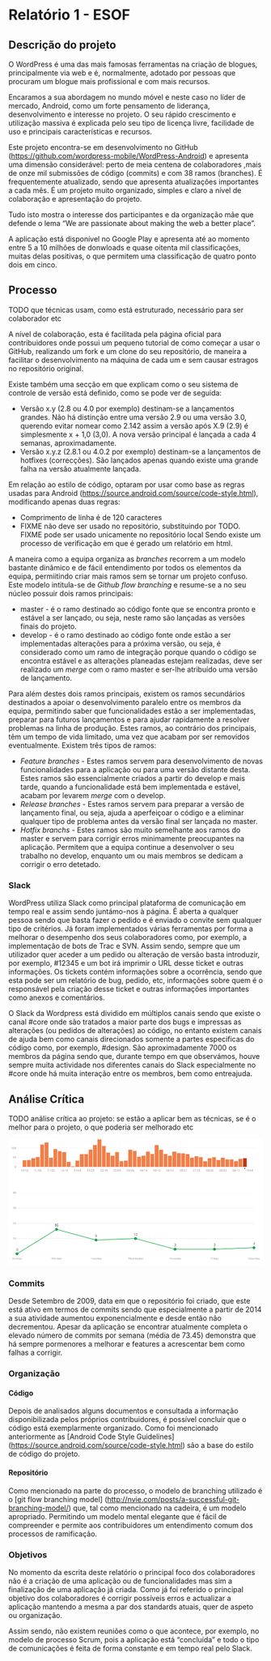 # Relatório 1 - ESOF #
## Descrição do projeto ##

O WordPress é uma das mais famosas ferramentas na criação de blogues, principalmente via web e é, normalmente, adotado por pessoas que procuram um blogue mais profissional e com mais recursos.

Encaramos a sua abordagem no mundo móvel e neste caso no líder de mercado, Android, como um forte pensamento de liderança, desenvolvimento e interesse no projeto. O seu rápido crescimento e utilização massiva é explicada pelo seu tipo de licença livre, facilidade de uso e principais características e recursos.

Este projeto encontra-se em desenvolvimento no GitHub (https://github.com/wordpress-mobile/WordPress-Android) e apresenta uma dimensão considerável: perto de meia centena de colaboradores ,mais de onze mil submissões de código (commits) e com 38 ramos (branches). É frequentemente atualizado, sendo que apresenta atualizações importantes a cada mês. É um projeto muito organizado, simples e claro a nível de colaboração e apresentação do projeto.

Tudo isto mostra o interesse dos participantes e da organização mãe que defende o lema “We are passionate about making the web a better place”.

A aplicação está disponível no Google Play e apresenta até ao momento entre 5 a 10 milhões de donwloads e quase oitenta mil classificações, muitas delas positivas, o que permitem uma classificação de quatro ponto dois em cinco.


## Processo ##

TODO que técnicas usam, como está estruturado, necessário para ser colaborador etc

A nível de colaboração, esta é facilitada pela página oficial para contribuidores onde possui um pequeno tutorial de como começar a usar o GitHub, realizando um fork e um clone do seu repositório, de maneira a facilitar o desenvolvimento na máquina de cada um e sem causar estragos no repositório original.

Existe também uma secção em que explicam como o seu sistema de controle de versão está definido, como se pode ver de seguida:
* Versão x.y (2.8 ou 4.0 por exemplo) destinam-se a lançamentos grandes. Não há distinção entre uma versão 2.9 ou uma versão 3.0, querendo evitar nomear como 2.142 assim a versão após X.9 (2.9) é simplesmente x + 1,0 (3,0). A nova versão principal é lançada a cada 4 semanas, aproximadamente.
* Versão x.y.z (2.8.1 ou 4.0.2 por exemplo) destinam-se a lançamentos de hotfixes (correcções). São lançados apenas quando existe uma grande falha na versão atualmente lançada.

Em relação ao estilo de código, optaram por usar como base as regras usadas para Android (https://source.android.com/source/code-style.html), modificando apenas duas regras:
* Comprimento de linha é de 120 caracteres
* FIXME não deve ser usado no repositório, substituindo por TODO. FIXME pode ser usado unicamente no repositório local
Sendo existe um processo de verificação em que é gerado um relatório em html.

A maneira como a equipa organiza as *branches* recorrem a um modelo bastante dinâmico e de fácil entendimento por todos os elementos da equipa, permiitindo criar mais ramos sem se tornar um projeto confuso. Este modelo intitula-se de *Github flow branching* e resume-se a no seu núcleo possuir dois ramos principais:

* master - é o ramo destinado ao código fonte que se encontra pronto e estável a ser lançado, ou seja, neste ramo são lançadas as versões finais do projeto.
* develop - é o ramo destinado ao código fonte onde estão a ser implementadas alterações para a próxima versão, ou seja, é considerado como um ramo de integração porque quando o código se encontra estável e as alterações planeadas estejam realizadas, deve ser realizado um *merge* com o ramo master e ser-lhe atribuído uma versão de lançamento.

Para além destes dois ramos principais, existem os ramos secundários destinados a apoiar o desenvolvimento paralelo entre os membros da equipa, permitindo saber que funcionalidades estão a ser implementadas, preparar para futuros lançamentos e para ajudar rapidamente a resolver problemas na linha de produção. Estes ramos, ao contrário dos principais, têm um tempo de vida limitado, uma vez que acabam por ser removidos eventualmente. Existem três tipos de ramos:

* *Feature branches* - Estes ramos servem para desenvolvimento de novas funcionalidades para a aplicação ou para uma versão distante desta. Estes ramos são essencialmente criados a partir do develop e mais tarde, quando a funcionalidade está bem implementada e estável, acabam por levarem *merge* com o develop.
* *Release branches* - Estes ramos servem para preparar a versão de lançamento final, ou seja, ajuda a aperfeiçoar o código e a eliminar qualquer tipo de problema antes da versão final ser lançada no master.
* *Hotfix branchs* - Estes ramos são muito semelhante aos ramos do master e servem para corrigir erros minimamente preocupantes na aplicação. Permitem que a equipa continue a desenvolver o seu trabalho no develop, enquanto um ou mais membros se dedicam a corrigir o erro detetado.

### Slack ###

WordPress utiliza Slack como principal plataforma de comunicação em tempo real e assim sendo juntámo-nos à página. É aberta a qualquer pessoa sendo que basta fazer o pedido e é enviado o convite sem qualquer tipo de critérios. Já foram implementados várias ferramentas por forma a melhorar o desempenho dos seus colaboradores como, por exemplo, a implementação de bots de Trac e SVN. Assim sendo, sempre que um utilizador quer aceder a um pedido ou alteração de versão basta introduzir, por exemplo, #12345 e um bot irá imprimir o URL desse ticket e outras informações. Os tickets contém informações sobre a ocorrência, sendo que esta pode ser um relatório de bug, pedido, etc, informações sobre quem é o responsável pela criação desse ticket e outras informações importantes como anexos e comentários. 

O Slack da Wordpress está dividido em múltiplos canais sendo que existe o canal #core onde são tratados a maior parte dos bugs e impressas as alterações (ou pedidos de alterações) ao código, no entanto existem canais de ajuda bem como canais direcionados somente a partes especificas do código como, por exemplo, #design. São aproximadamente 7000 os membros da página sendo que, durante tempo em que observámos, houve sempre muita actividade nos diferentes canais do Slack especialmente no #core onde há muita interação entre os membros, bem como entreajuda. 


## Análise Crítica ##

TODO análise crítica ao projeto: se estão a aplicar bem as técnicas, se é o melhor para o projeto, o que poderia ser melhorado etc

![Gráfico de commits](./images/grafico_commits.PNG)

### Commits ###

Desde Setembro de 2009, data em que o repositório foi criado, que este está ativo em termos de commits sendo que especialmente a partir de 2014 a sua atividade aumentou exponencialmente e desde então não decrementou. Apesar da aplicação se encontrar atualmente completa o elevado número de commits por semana (média de 73.45) demonstra que há sempre pormenores a melhorar e features a acrescentar bem como falhas a corrigir.

### Organização ###

#### Código ####

Depois de analisados alguns documentos e consultada a informação disponibilizada pelos próprios contribuidores, é possível concluir que o código está exemplarmente organizado. Como foi mencionado anteriormente as [Android Code Style Guidelines] (https://source.android.com/source/code-style.html) são a base do estilo de código do projeto.

#### Repositório ####

Como mencionado na parte do processo, o modelo de branching utilizado é o [git flow branching model] (http://nvie.com/posts/a-successful-git-branching-model/) que, tal como mencionado na cadeira, é um modelo apropriado. Permitindo um modelo mental elegante que é fácil de compreender e permite aos contribuidores um entendimento comum dos processos de ramificação.

### Objetivos ###

No momento da escrita deste relatório o principal foco dos colaboradores não é a criação de uma aplicação ou de funcionalidades mas sim a finalização de uma aplicação já criada. Como já foi referido o principal objetivo dos colaboradores é corrigir possíveis erros e actualizar a aplicação mantendo a mesma a par dos standards atuais, quer de aspeto ou organização.

Assim sendo, não existem reuniões como o que acontece, por exemplo, no modelo de processo Scrum, pois a aplicação está “concluída” e todo o tipo de comunicações é feita de forma constante e em tempo real pelo Slack.
